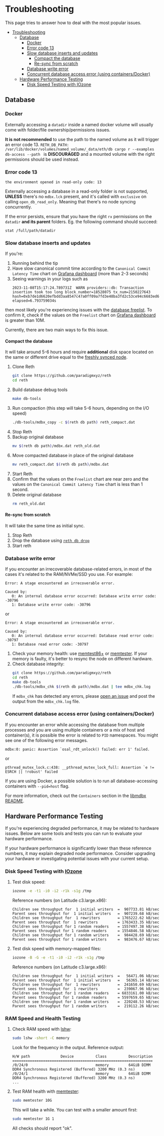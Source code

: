 # Troubleshooting

This page tries to answer how to deal with the most popular issues.

- [Troubleshooting](#troubleshooting)
  - [Database](#database)
    - [Docker](#docker)
    - [Error code 13](#error-code-13)
    - [Slow database inserts and updates](#slow-database-inserts-and-updates)
      - [Compact the database](#compact-the-database)
      - [Re-sync from scratch](#re-sync-from-scratch)
    - [Database write error](#database-write-error)
    - [Concurrent database access error (using containers/Docker)](#concurrent-database-access-error-using-containersdocker)
  - [Hardware Performance Testing](#hardware-performance-testing)
    - [Disk Speed Testing with IOzone](#disk-speed-testing-with-iozone)


## Database

### Docker 

Externally accessing a `datadir` inside a named docker volume will usually come with folder/file ownership/permissions issues.

**It is not recommended** to use the path to the named volume as it will trigger an error code 13. `RETH_DB_PATH: /var/lib/docker/volumes/named_volume/_data/eth/db cargo r --examples db-access --path ` is **DISCOURAGED** and a mounted volume with the right permissions should be used instead.

### Error code 13 

`the environment opened in read-only code: 13`

Externally accessing a database in a read-only folder is not supported, **UNLESS** there's no `mdbx.lck` present, and it's called with `exclusive` on calling `open_db_read_only`. Meaning that there's no node syncing concurrently.

If the error persists, ensure that you have the right `rx`  permissions on the `datadir` **and its parent** folders. Eg. the following command should succeed:

```bash,ignore
stat /full/path/datadir
```


### Slow database inserts and updates

If you're:
1. Running behind the tip
2. Have slow canonical commit time according to the `Canonical Commit Latency Time` chart on [Grafana dashboard](./observability.md#prometheus--grafana) (more than 2-3 seconds)
3. Seeing warnings in your logs such as 
   ```console
   2023-11-08T15:17:24.789731Z  WARN providers::db: Transaction insertion took too long block_number=18528075 tx_num=2150227643 hash=0xb7de1d6620efbdd3aa8547c47a0ff09a7fd3e48ba3fd2c53ce94c6683ed66e7c elapsed=6.793759034s
   ```

then most likely you're experiencing issues with the [database freelist](https://github.com/paradigmxyz/reth/issues/5228).
To confirm it, check if the values on the `Freelist` chart on [Grafana dashboard](./observability.md#prometheus--grafana)
is greater than 10M.

Currently, there are two main ways to fix this issue.


#### Compact the database
It will take around 5-6 hours and require **additional** disk space located on the same or different drive
equal to the [freshly synced node](../installation/installation.md#hardware-requirements).

1. Clone Reth
   ```bash
   git clone https://github.com/paradigmxyz/reth
   cd reth
   ```
2. Build database debug tools
   ```bash
   make db-tools
   ```
3. Run compaction (this step will take 5-6 hours, depending on the I/O speed)
   ```bash
   ./db-tools/mdbx_copy -c $(reth db path) reth_compact.dat
   ```
4. Stop Reth
5. Backup original database
   ```bash
   mv $(reth db path)/mdbx.dat reth_old.dat
   ```
6. Move compacted database in place of the original database
   ```bash
   mv reth_compact.dat $(reth db path)/mdbx.dat
   ```
7. Start Reth
8. Confirm that the values on the `Freelist` chart are near zero and the values on the `Canonical Commit Latency Time` chart
is less than 1 second.
9. Delete original database
   ```bash
   rm reth_old.dat
   ```

#### Re-sync from scratch
It will take the same time as initial sync.

1. Stop Reth
2. Drop the database using [`reth db drop`](../cli/reth/db/drop.md)
3. Start reth

### Database write error

If you encounter an irrecoverable database-related errors, in most of the cases it's related to the RAM/NVMe/SSD you use. For example:
```console
Error: A stage encountered an irrecoverable error.

Caused by:
   0: An internal database error occurred: Database write error code: -30796
   1: Database write error code: -30796
```

or

```console
Error: A stage encountered an irrecoverable error.

Caused by:
   0: An internal database error occurred: Database read error code: -30797
   1: Database read error code: -30797
```

1. Check your memory health: use [memtest86+](https://www.memtest.org/) or [memtester](https://linux.die.net/man/8/memtester). If your memory is faulty, it's better to resync the node on different hardware.
2. Check database integrity:
    ```bash
    git clone https://github.com/paradigmxyz/reth
    cd reth
    make db-tools
    ./db-tools/mdbx_chk $(reth db path)/mdbx.dat | tee mdbx_chk.log
    ```
    If `mdbx_chk` has detected any errors, please [open an issue](https://github.com/paradigmxyz/reth/issues) and post the output from the `mdbx_chk.log` file.

### Concurrent database access error (using containers/Docker)

If you encounter an error while accessing the database from multiple processes and you are using multiple containers or a mix of host and container(s), it is possible the error is related to `PID` namespaces. You might see one of the following error messages.

```console
mdbx:0: panic: Assertion `osal_rdt_unlock() failed: err 1' failed.
```
or

```console
pthread_mutex_lock.c:438: __pthread_mutex_lock_full: Assertion `e != ESRCH || !robust' failed
```

If you are using Docker, a possible solution is to run all database-accessing containers with `--pid=host` flag.

For more information, check out the `Containers` section in the [libmdbx README](https://github.com/erthink/libmdbx#containers).

## Hardware Performance Testing

If you're experiencing degraded performance, it may be related to hardware issues. Below are some tools and tests you can run to evaluate your hardware performance.

If your hardware performance is significantly lower than these reference numbers, it may explain degraded node performance. Consider upgrading your hardware or investigating potential issues with your current setup.

### Disk Speed Testing with [IOzone](https://linux.die.net/man/1/iozone)

1. Test disk speed:
   ```bash
   iozone -e -t1 -i0 -i2 -r1k -s1g /tmp
   ```
   Reference numbers (on Latitude c3.large.x86):

   ```console
   Children see throughput for  1 initial writers  =  907733.81 kB/sec
   Parent sees throughput for  1 initial writers   =  907239.68 kB/sec
   Children see throughput for  1 rewriters        = 1765222.62 kB/sec
   Parent sees throughput for  1 rewriters         = 1763433.35 kB/sec
   Children see throughput for 1 random readers    = 1557497.38 kB/sec
   Parent sees throughput for 1 random readers     = 1554846.58 kB/sec
   Children see throughput for 1 random writers    =  984428.69 kB/sec
   Parent sees throughput for 1 random writers     =  983476.67 kB/sec
   ```
2. Test disk speed with memory-mapped files:
   ```bash
   iozone -B -G -e -t1 -i0 -i2 -r1k -s1g /tmp
   ```
   Reference numbers (on Latitude c3.large.x86):

   ```console
   Children see throughput for  1 initial writers  =   56471.06 kB/sec
   Parent sees throughput for  1 initial writers   =   56365.14 kB/sec
   Children see throughput for  1 rewriters        =  241650.69 kB/sec
   Parent sees throughput for  1 rewriters         =  239067.96 kB/sec
   Children see throughput for 1 random readers    = 6833161.00 kB/sec
   Parent sees throughput for 1 random readers     = 5597659.65 kB/sec
   Children see throughput for 1 random writers    =  220248.53 kB/sec
   Parent sees throughput for 1 random writers     =  219112.26 kB/sec
    ```

### RAM Speed and Health Testing

1. Check RAM speed with [lshw](https://linux.die.net/man/1/lshw):
   ```bash
   sudo lshw -short -C memory
   ```
   Look for the frequency in the output. Reference output:

   ```console
   H/W path              Device          Class          Description
   ================================================================
   /0/24/0                               memory         64GiB DIMM DDR4 Synchronous Registered (Buffered) 3200 MHz (0.3 ns)
   /0/24/1                               memory         64GiB DIMM DDR4 Synchronous Registered (Buffered) 3200 MHz (0.3 ns)
   ...
   ```

2. Test RAM health with [memtester](https://linux.die.net/man/8/memtester):
   ```bash
   sudo memtester 10G
   ```
   This will take a while. You can test with a smaller amount first:

   ```bash
   sudo memtester 1G 1
   ```
   All checks should report "ok".
